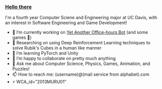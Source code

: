### [Hello there](https://www.youtube.com/watch?v=rEq1Z0bjdwc)

I'm a fourth year Computer Sciene and Engineering major at UC Davis, with an interest in Software Engineering and Game Development!

- 🚀 I’m currently working on [Yet Another Office-hours Bot](https://github.com/KaoushikMurugan/yet-another-better-office-hour-bot) (and some games 🤫)
- 🔭 Researching on using Deep Reinforcement Learning techniques to solve Rubik's Cubes in a human like manner
- 🌱 I’m learning PyTorch and Unity
- 👯 I’m happy to collaborate on pretty much anything
- 💬 Ask me about Computer Science, Physics, Games, Animation, and Puzzles!
- 📫 How to reach me: (username)@(mail service from alphabet).com
- ⚡ WCA_id="2013MURU01"
